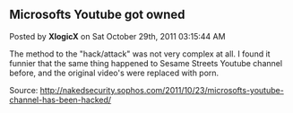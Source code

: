 ## Microsofts Youtube got owned
Posted by **XlogicX** on Sat October 29th, 2011 03:15:44 AM

The method to the "hack/attack" was not very complex at all. I found it funnier
that the same thing happened to Sesame Streets Youtube channel before, and the
original video's were replaced with porn.

Source:
<http://nakedsecurity.sophos.com/2011/10/23/microsofts-youtube-channel-has-been-hacked/>
